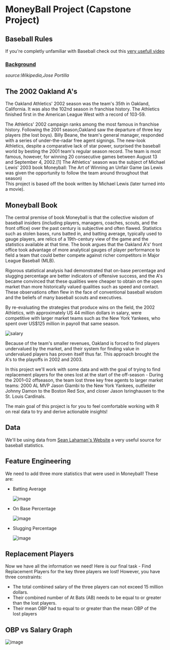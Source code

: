 <H1>MoneyBall Project (Capstone Project)</H1>
<h2>Baseball Rules</h2>
If you're completly unfamiliar with Baseball check out this
<a href="https://youtu.be/0bKkGeROiPA">very usefull video</a>
<h3><a href="http://https://youtu.be/Tzin1DgexlE">Background</a></h3>
<i>source:Wikipedia,Jose Portilla</i><br>
<h2>The 2002 Oakland A's</h2>
<p> The Oakland Athletics' 2002 season was the team's 35th in Oakland, California. It was also the 102nd season in
franchise history. The Athletics finished first in the American League West with a record of 103-59.

The Athletics' 2002 campaign ranks among the most famous in franchise history. Following the 2001 season,Oakland
saw the departure of three key players (the lost boys). Billy Beane, the team's general manager, responded with a
series of under-the-radar free agent signings. The new-look Athletics, despite a comparative lack of star power,
surprised the baseball world by besting the 2001 team's regular season record. The team is most famous, however, for
winning 20 consecutive games between August 13 and September 4, 2002.[1] The Athletics' season was the subject of
Michael Lewis' 2003 book Moneyball: The Art of Winning an Unfair Game (as Lewis was given the opportunity to follow
the team around throughout that season)<br>
This project is based off the book written by Michael Lewis (later turned into a movie).</p>
<h2>Moneyball Book</h2>
The central premise of book Moneyball is that the collective wisdom of baseball insiders (including players,
managers, coaches, scouts, and the front office) over the past century is subjective and often flawed. Statistics
such as stolen bases, runs batted in, and batting average, typically used to gauge players, are relics of a
19th-century view of the game and the statistics available at that time. The book argues that the Oakland A's' front
office took advantage of more analytical gauges of player performance to field a team that could better compete
against richer competitors in Major League Baseball (MLB).

Rigorous statistical analysis had demonstrated that on-base percentage and slugging percentage are better indicators
of offensive success, and the A's became convinced that these qualities were cheaper to obtain on the open market
than more historically valued qualities such as speed and contact. These observations often flew in the face of
conventional baseball wisdom and the beliefs of many baseball scouts and executives.

By re-evaluating the strategies that produce wins on the field, the 2002 Athletics, with approximately US 44 million
dollars in salary, were competitive with larger market teams such as the New York Yankees, who spent over US$125
million in payroll that same season.

![salary](https://github.com/OmkarNinav/MoneyBall/assets/127706918/f2b96b8b-aabf-4998-979e-ac9e42547501)


Because of the team's smaller revenues, Oakland is forced to find players undervalued by the market, and their
system for finding value in undervalued players has proven itself thus far. This approach brought the A's to the
playoffs in 2002 and 2003.

In this project we'll work with some data and with the goal of trying to find replacement players for the ones lost
at the start of the off-season - During the 2001–02 offseason, the team lost three key free agents to larger market
teams: 2000 AL MVP Jason Giambi to the New York Yankees, outfielder Johnny Damon to the Boston Red Sox, and closer
Jason Isringhausen to the St. Louis Cardinals.

The main goal of this project is for you to feel comfortable working with R on real data to try and derive
actionable insights!
    
## Data
We'll be using data from <a href="http://seanlahman.com/download-baseball-database/"> Sean Lahaman's Website</a> a very
useful source for baseball statistics.

## Feature Engineering
We need to add three more statistics that were used in Moneyball! These are:
<ul>
<li>Batting Average
  
![image](https://github.com/OmkarNinav/MoneyBall/assets/127706918/2cb7e488-6718-4440-a2e3-a5ab6d4fb53c)
</li>
<li>On Base Percentage

![image](https://github.com/OmkarNinav/MoneyBall/assets/127706918/2633faae-f8f8-493f-aaea-92f8b8687d0a)
</li>
<li>Slugging Percentage
  
![image](https://github.com/OmkarNinav/MoneyBall/assets/127706918/18964658-1919-48e9-9dcf-e3b3909ffd0f)
</li>
</ul>

## Replacement Players
Now we have all the information we need! Here is our final task - Find Replacement Players for the key three players we lost! However, you have three constraints:

- The total combined salary of the three players can not exceed 15 million dollars.
- Their combined number of At Bats (AB) needs to be equal to or greater than the lost players.
- Their mean OBP had to equal to or greater than the mean OBP of the lost players

## OBP vs Salary Graph

![image](https://github.com/OmkarNinav/MoneyBall/assets/127706918/2fb1c179-d274-4cfa-a920-27e91279c66e)

